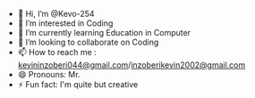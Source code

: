 - 👋 Hi, I’m @Kevo-254
- 👀 I’m interested in Coding
- 🌱 I’m currently learning Education in Computer
- 💞️ I’m looking to collaborate on Coding
- 📫 How to reach me : kevininzoberi044@gmail.com/inzoberikevin2002@gmail.com
- 😄 Pronouns: Mr.
- ⚡ Fun fact: I'm quite but creative

<!---
Kevo-254/Kevo-254 is a ✨ special ✨ repository because its `README.md` (this file) appears on your GitHub profile.
You can click the Preview link to take a look at your changes.
--->
